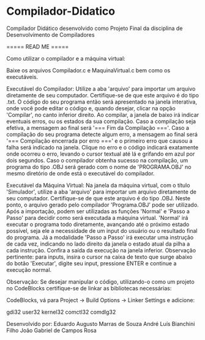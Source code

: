 # Compilador-Didatico
Compilador Didático desenvolvido como Projeto Final da disciplina de Desenvolvimento de Compiladores

===== READ ME =====

Como utilizar o compilador e a máquina virtual:

Baixe os arquivos Compilador.c e MaquinaVirtual.c bem como os executáveis.

Executável do Compilador: Utilize a aba 'arquivo' para importar um arquivo diretamente de seu computador. Certifique-se de que este arquivo é do tipo .txt. O código do seu programa então será apresentado na janela interativa, onde você pode editar o código e, quando desejar, clicar na opção 'Compilar', no canto inferior direito. Ao compilar, a janela de baixo irá indicar eventuais erros, ou os estados da sua compilação. Caso a compilação seja efetiva, a mensagem ao final será '=== Fim da Compilação ==='. Caso a compilação do seu programa detecte algum erro, a mensagem ao final será '=== Compilação encerrada por erro ===' e o primeiro erro que causou a falha será indicado na janela. Clique no erro e o código indicará exatamente onde ocorreu o erro, levando o cursor textual até lá e grifando em azul por dois segundos. Caso o compilador obtenha sucesso na compilação, um programa do tipo .OBJ será gerado com o nome de 'PROGRAMA.OBJ' no mesmo diretório de onde está o executável do compilador.

Executável da Máquina Virtual: Na janela da máquina virtual, com o título 'Simulador', utilize a aba 'arquivo' para importar um arquivo diretamente de seu computador. Certifique-se de que este arquivo é do tipo .OBJ. Neste ponto, o arquivo gerado pelo compilador 'Programa.OBJ' pode ser utilizado. Após a importação, podem ser utilizadas as funções 'Normal' e 'Passo a Passo' para decidir como será executada a máquina virtual. 'Normal' irá executar o programa todo diretamente, avançando até o próximo estado possível, seja ele a necessidade de um input do usuário ou o resultado final do programa. Já a modalidade 'Passo a Passo' irá executar uma instrução de cada vez, indicando no lado direito da janela o estado atual da pilha a cada instrução. Confira a saída da execução na janela inferior. Observação pertinente: para inputs, insira o cursor na caixa de texto que surge abaixo do botão 'Executar', digite seu input, pressione ENTER e continue a execução normal.

Observação: Se desejar manipular o código, utilizando-o como um projeto no CodeBlocks certifique-se de linkar as bibliotecas necessárias:

CodeBlocks, vá para Project -> Build Options -> Linker Settings e adicione:

gdi32
user32
kernel32
comctl32
comdlg32

Desenvolvido por:
Eduardo Augusto Marras de Souza
André Luís Bianchini Filho
João Gabriel de Campos Rosa
